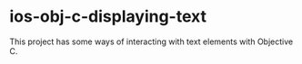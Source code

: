 # ios-obj-c-displaying-text
This project has some ways of interacting with text elements with Objective C.
